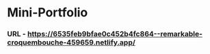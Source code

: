 #  Mini-Portfolio

### URL - https://6535feb9bfae0c452b4fc864--remarkable-croquembouche-459659.netlify.app/
